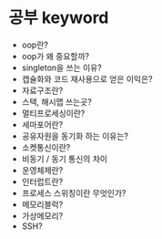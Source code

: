 # 공부 keyword

* oop란?
* oop가 왜 중요할까?
* singleton을 쓰는 이유?
* 캡슐화와 코드 재사용으로 얻은 이익은?
* 자료구조란?
* 스택, 해시맵 쓰는곳?
* 멀티프로세싱이란?
* 세마포어란?
* 공유자원을 동기화 하는 이유는?
* 소켓통신이란?
* 비동기 / 동기 통신의 차이
* 운영체제란?
* 인터럽트란?
* 프로세스 스위칭이란 무엇인가?
* 메모리블럭?
* 가상메모리?
* SSH?
